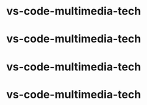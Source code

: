 # vs-code-multimedia-tech
# vs-code-multimedia-tech
# vs-code-multimedia-tech
# vs-code-multimedia-tech
